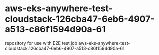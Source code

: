 # aws-eks-anywhere-test-cloudstack-126cba47-6eb6-4907-a513-c86f1594d90a-61
repository for use with E2E test job aws-eks-anywhere-test-cloudstack:126cba47-6eb6-4907-a513-c86f1594d90a-61
